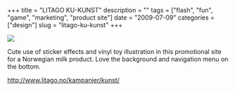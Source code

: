 +++
title = "LITAGO KU-KUNST"
description = ""
tags = ["flash", "fun", "game", "marketing", "product site"]
date = "2009-07-09"
categories = ["design"]
slug = "litago-ku-kunst"
+++


 

  <div id="screens-thumbs" class="clearfix">
    <div class="txt-center" id="design-submission"><a href="http://www.litago.no/kampanjer/kunst/"><img id='bluga-thumbnail-1819' class='bluga-thumbnail large' src='http://media.konigi.com/bluga/
wt4a56314a408f5_0.jpg'/></a></div>  
  </div>   
<p>Cute use of sticker effects and vinyl toy illustration in this promotional site for a Norwegian milk product. Love the background and navigation menu on the bottom.</p>
<p><a href="http://www.litago.no/kampanjer/kunst/">http://www.litago.no/kampanjer/kunst/</a></p>




